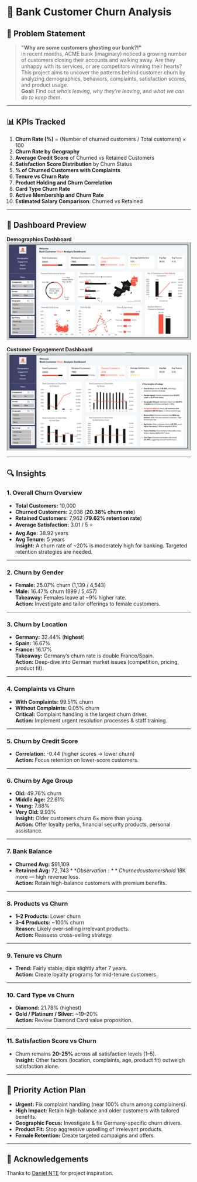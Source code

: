 # 🏦 Bank Customer Churn Analysis

## 📌 Problem Statement
> **"Why are some customers ghosting our bank?!"**  
In recent months, ACME bank (imaginary) noticed a growing number of customers closing their accounts and walking away. Are they unhappy with its services, or are competitors winning their hearts?  
This project aims to uncover the patterns behind customer churn by analyzing demographics, behaviors, complaints, satisfaction scores, and product usage.  
**Goal:** Find out *who’s leaving*, *why they’re leaving*, and *what we can do to keep them*.

---

## 📊 KPIs Tracked
1. **Churn Rate (%)** = (Number of churned customers / Total customers) × 100  
2. **Churn Rate by Geography**  
3. **Average Credit Score** of Churned vs Retained Customers  
4. **Satisfaction Score Distribution** by Churn Status  
5. **% of Churned Customers with Complaints**  
6. **Tenure vs Churn Rate**  
7. **Product Holding and Churn Correlation**  
8. **Card Type Churn Rate**  
9. **Active Membership and Churn Rate**  
10. **Estimated Salary Comparison**: Churned vs Retained  

---

## 📸 Dashboard Preview
**Demographics Dashboard**
![Bank Customer Churn Analysis](https://github.com/AyushLekhi123/Bank-Customer-Churn-Analysis/blob/main/Demographics%20Dashboard.png)

**Customer Engagement Dashboard**
![Bank Customer Churn Analysis](https://github.com/AyushLekhi123/Bank-Customer-Churn-Analysis/blob/main/Customer%20Engagement%20Dashboard.png)

---

## 🔍 Insights

### 1. Overall Churn Overview
- **Total Customers:** 10,000  
- **Churned Customers:** 2,038 (**20.38% churn rate**)  
- **Retained Customers:** 7,962 (**79.62% retention rate**)  
- **Average Satisfaction:** 3.01 / 5 ⭐  
- **Avg Age:** 38.92 years  
- **Avg Tenure:** 5 years  
**Insight:** A churn rate of ~20% is moderately high for banking. Targeted retention strategies are needed.

---

### 2. Churn by Gender
- **Female:** 25.07% churn (1,139 / 4,543)  
- **Male:** 16.47% churn (899 / 5,457)  
**Takeaway:** Females leave at ~9% higher rate.  
**Action:** Investigate and tailor offerings to female customers.

---

### 3. Churn by Location
- **Germany:** 32.44% (**highest**)  
- **Spain:** 16.67%  
- **France:** 16.17%  
**Takeaway:** Germany’s churn rate is double France/Spain.  
**Action:** Deep-dive into German market issues (competition, pricing, product fit).

---

### 4. Complaints vs Churn
- **With Complaints:** 99.51% churn  
- **Without Complaints:** 0.05% churn  
**Critical:** Complaint handling is the largest churn driver.  
**Action:** Implement urgent resolution processes & staff training.

---

### 5. Churn by Credit Score
- **Correlation:** -0.44 (higher scores → lower churn)  
**Action:** Focus retention on lower-score customers.

---

### 6. Churn by Age Group
- **Old:** 49.76% churn  
- **Middle Age:** 22.61%  
- **Young:** 7.88%  
- **Very Old:** 9.93%  
**Insight:** Older customers churn 6× more than young.  
**Action:** Offer loyalty perks, financial security products, personal assistance.

---

### 7. Bank Balance
- **Churned Avg:** $91,109  
- **Retained Avg:** $72,743  
**Observation:** Churned customers hold ~$18K more — high revenue loss.  
**Action:** Retain high-balance customers with premium benefits.

---

### 8. Products vs Churn
- **1–2 Products:** Lower churn  
- **3–4 Products:** ~100% churn  
**Reason:** Likely over-selling irrelevant products.  
**Action:** Reassess cross-selling strategy.

---

### 9. Tenure vs Churn
- **Trend:** Fairly stable; dips slightly after 7 years.  
**Action:** Create loyalty programs for mid-tenure customers.

---

### 10. Card Type vs Churn
- **Diamond:** 21.78% (highest)  
- **Gold / Platinum / Silver:** ~19–20%  
**Action:** Review Diamond Card value proposition.

---

### 11. Satisfaction Score vs Churn
- Churn remains **20–25%** across all satisfaction levels (1–5).  
**Insight:** Other factors (location, complaints, age, product fit) outweigh satisfaction alone.

---

## 🎯 Priority Action Plan
- **Urgent:** Fix complaint handling (near 100% churn among complainers).  
- **High Impact:** Retain high-balance and older customers with tailored benefits.  
- **Geographic Focus:** Investigate & fix Germany-specific churn drivers.  
- **Product Fit:** Stop aggressive upselling of irrelevant products.  
- **Female Retention:** Create targeted campaigns and offers.

---

## 🙌 Acknowledgements
Thanks to [Daniel NTE](https://www.linkedin.com/in/daniel-nte-daniel/) for project inspiration.

